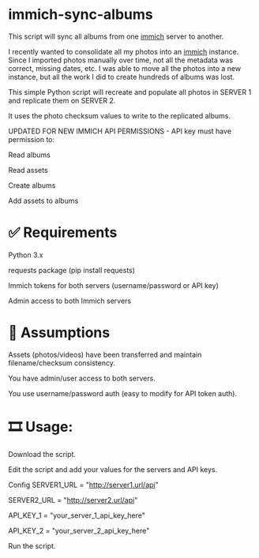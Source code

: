 # immich-sync-albums
This script will sync all albums from one [immich](https://github.com/immich-app/immich) server to another.

I recently wanted to consolidate all my photos into an [immich](https://github.com/immich-app/immich) instance. Since I imported photos manually over time, not all the metadata was correct, missing dates, etc. I was able to move all the photos into a new instance, but all the work I did to create hundreds of albums was lost.

This simple Python script will recreate and populate all photos in SERVER 1 and replicate them on SERVER 2. 

It uses the photo checksum values to write to the replicated albums.

UPDATED FOR NEW IMMICH API PERMISSIONS - API key must have permission to:

Read albums

Read assets

Create albums

Add assets to albums


# ✅ Requirements
Python 3.x

requests package (pip install requests)

Immich tokens for both servers (username/password or API key)

Admin access to both Immich servers


# 🧠 Assumptions
Assets (photos/videos) have been transferred and maintain filename/checksum consistency.

You have admin/user access to both servers.

You use username/password auth (easy to modify for API token auth).



# 🎞️ Usage:

Download the script.

Edit the script and add your values for the servers and API keys.

Config
SERVER1_URL = "http://server1.url/api"

SERVER2_URL = "http://server2.url/api"

API_KEY_1 = "your_server_1_api_key_here"

API_KEY_2 = "your_server_2_api_key_here"

Run the script.
